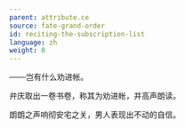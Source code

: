 ```yaml
---
parent: attribute.ce
source: fate-grand-order
id: reciting-the-subscription-list
language: zh
weight: 0
---
```


───岂有什么劝进帐。

弁庆取出一卷书卷，称其为劝进帐，并高声朗读。

朗朗之声响彻安宅之关，男人表现出不动的自信。
